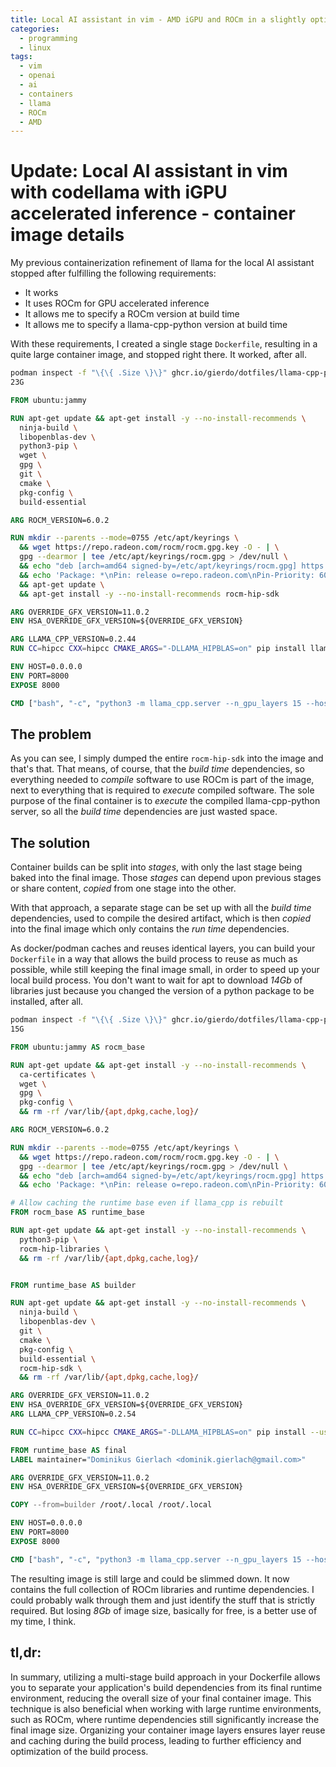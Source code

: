 ```yaml
---
title: Local AI assistant in vim - AMD iGPU and ROCm in a slightly optimized container
categories:
  - programming
  - linux
tags:
  - vim
  - openai
  - ai
  - containers
  - llama
  - ROCm
  - AMD
---
```


# Update: Local AI assistant in vim with codellama with iGPU accelerated inference - container image details

My previous containerization refinement of llama for the local AI assistant
stopped after fulfilling the following requirements:

- It works
- It uses ROCm for GPU accelerated inference
- It allows me to specify a ROCm version at build time
- It allows me to specify a llama-cpp-python version at build time

With these requirements, I created a single stage `Dockerfile`, resulting in a
quite large container image, and stopped right there. It worked, after all.

```bash
podman inspect -f "\{\{ .Size \}\}" ghcr.io/gierdo/dotfiles/llama-cpp-python-server-rocm:0.2.44-6.0.2-11.0.2 | numfmt --to=si
23G
```

```Dockerfile
FROM ubuntu:jammy

RUN apt-get update && apt-get install -y --no-install-recommends \
  ninja-build \
  libopenblas-dev \
  python3-pip \
  wget \
  gpg \
  git \
  cmake \
  pkg-config \
  build-essential

ARG ROCM_VERSION=6.0.2

RUN mkdir --parents --mode=0755 /etc/apt/keyrings \
  && wget https://repo.radeon.com/rocm/rocm.gpg.key -O - | \
  gpg --dearmor | tee /etc/apt/keyrings/rocm.gpg > /dev/null \
  && echo "deb [arch=amd64 signed-by=/etc/apt/keyrings/rocm.gpg] https://repo.radeon.com/rocm/apt/${ROCM_VERSION} jammy main" > /etc/apt/sources.list.d/rocm.list \
  && echo 'Package: *\nPin: release o=repo.radeon.com\nPin-Priority: 600' > /etc/apt/preferences.d/rocm-pin-600 \
  && apt-get update \
  && apt-get install -y --no-install-recommends rocm-hip-sdk

ARG OVERRIDE_GFX_VERSION=11.0.2
ENV HSA_OVERRIDE_GFX_VERSION=${OVERRIDE_GFX_VERSION}

ARG LLAMA_CPP_VERSION=0.2.44
RUN CC=hipcc CXX=hipcc CMAKE_ARGS="-DLLAMA_HIPBLAS=on" pip install llama-cpp-python[server]==${LLAMA_CPP_VERSION}

ENV HOST=0.0.0.0
ENV PORT=8000
EXPOSE 8000

CMD ["bash", "-c", "python3 -m llama_cpp.server --n_gpu_layers 15 --host ${HOST} --port ${PORT}"]
```

## The problem

As you can see, I simply dumped the entire `rocm-hip-sdk` into the image and
that's that. That means, of course, that the _build time_ dependencies, so
everything needed to _compile_ software to use ROCm is part of the image, next
to everything that is required to _execute_ compiled software. The sole purpose
of the final container is to _execute_ the compiled llama-cpp-python server, so
all the _build time_ dependencies are just wasted space.

## The solution

Container builds can be split into _stages_, with only the last stage being
baked into the final image. Those _stages_ can depend upon previous stages or
share content, _copied_ from one stage into the other.

With that approach, a separate stage can be set up with all the _build time_
dependencies, used to compile the desired artifact, which is then _copied_ into
the final image which only contains the _run time_ dependencies.

As docker/podman caches and reuses identical layers, you can build your
`Dockerfile` in a way that allows the build process to reuse as much as
possible, while still keeping the final image small, in order to speed up your
local build process. You don't want to wait for apt to download _14Gb_ of
libraries just because you changed the version of a python package to be
installed, after all.

```bash
podman inspect -f "\{\{ .Size \}\}" ghcr.io/gierdo/dotfiles/llama-cpp-python-server-rocm:0.2.54-6.0.2-11.0.2 | numfmt --to=si
15G
```

```Dockerfile
FROM ubuntu:jammy AS rocm_base

RUN apt-get update && apt-get install -y --no-install-recommends \
  ca-certificates \
  wget \
  gpg \
  pkg-config \
  && rm -rf /var/lib/{apt,dpkg,cache,log}/

ARG ROCM_VERSION=6.0.2

RUN mkdir --parents --mode=0755 /etc/apt/keyrings \
  && wget https://repo.radeon.com/rocm/rocm.gpg.key -O - | \
  gpg --dearmor | tee /etc/apt/keyrings/rocm.gpg > /dev/null \
  && echo "deb [arch=amd64 signed-by=/etc/apt/keyrings/rocm.gpg] https://repo.radeon.com/rocm/apt/${ROCM_VERSION} jammy main" > /etc/apt/sources.list.d/rocm.list \
  && echo 'Package: *\nPin: release o=repo.radeon.com\nPin-Priority: 600' > /etc/apt/preferences.d/rocm-pin-600

# Allow caching the runtime base even if llama_cpp is rebuilt
FROM rocm_base AS runtime_base

RUN apt-get update && apt-get install -y --no-install-recommends \
  python3-pip \
  rocm-hip-libraries \
  && rm -rf /var/lib/{apt,dpkg,cache,log}/


FROM runtime_base AS builder

RUN apt-get update && apt-get install -y --no-install-recommends \
  ninja-build \
  libopenblas-dev \
  git \
  cmake \
  pkg-config \
  build-essential \
  rocm-hip-sdk \
  && rm -rf /var/lib/{apt,dpkg,cache,log}/

ARG OVERRIDE_GFX_VERSION=11.0.2
ENV HSA_OVERRIDE_GFX_VERSION=${OVERRIDE_GFX_VERSION}
ARG LLAMA_CPP_VERSION=0.2.54

RUN CC=hipcc CXX=hipcc CMAKE_ARGS="-DLLAMA_HIPBLAS=on" pip install --user llama-cpp-python[server]==${LLAMA_CPP_VERSION}

FROM runtime_base AS final
LABEL maintainer="Dominikus Gierlach <dominik.gierlach@gmail.com>"

ARG OVERRIDE_GFX_VERSION=11.0.2
ENV HSA_OVERRIDE_GFX_VERSION=${OVERRIDE_GFX_VERSION}

COPY --from=builder /root/.local /root/.local

ENV HOST=0.0.0.0
ENV PORT=8000
EXPOSE 8000

CMD ["bash", "-c", "python3 -m llama_cpp.server --n_gpu_layers 15 --host ${HOST} --port ${PORT}"]
```

The resulting image is still large and could be slimmed down. It now contains
the full collection of ROCm libraries and runtime dependencies. I could
probably walk through them and just identify the stuff that is strictly
required. But losing _8Gb_ of image size, basically for free, is a better use
of my time, I think.

## tl,dr:

In summary, utilizing a multi-stage build approach in your Dockerfile allows
you to separate your application's build dependencies from its final runtime
environment, reducing the overall size of your final container image. This
technique is also beneficial when working with large runtime environments, such
as ROCm, where runtime dependencies still significantly increase the final
image size. Organizing your container image layers ensures layer reuse and
caching during the build process, leading to further efficiency and
optimization of the build process.
